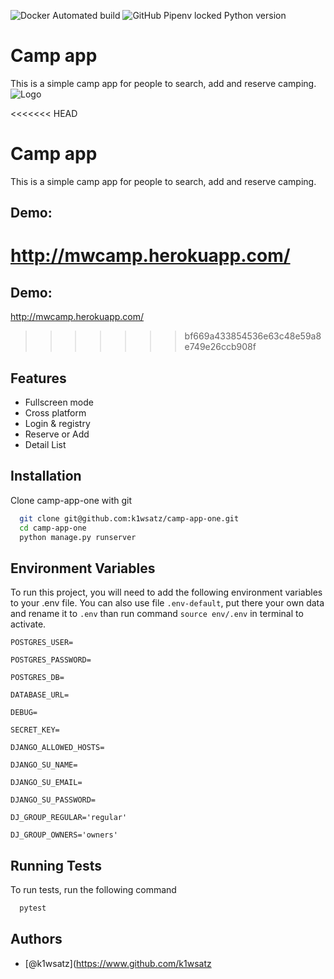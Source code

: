 

![Docker Automated build](https://img.shields.io/docker/automated/k1wsatz/camp-app-one) 
![GitHub Pipenv locked Python version](https://img.shields.io/github/pipenv/locked/python-version/k1wsatz/camp-app-one)

# Camp app
This is a simple camp app for people to search, add and reserve camping.
![Logo](https://cdn4.iconfinder.com/data/icons/transportation-190/1000/camper_camper_car_camp_car_campsite_camper_van_bus-512.png)


<<<<<<< HEAD
# Camp app

This is a simple camp app for people to search, add and reserve camping.

## Demo:
http://mwcamp.herokuapp.com/
=======
## Demo:
http://mwcamp.herokuapp.com/

>>>>>>> bf669a433854536e63c48e59a8e749e26ccb908f
## Features


- Fullscreen mode
- Cross platform
- Login & registry
- Reserve or Add
- Detail List


## Installation

Clone camp-app-one with git

```bash
  git clone git@github.com:k1wsatz/camp-app-one.git
  cd camp-app-one
  python manage.py runserver
```
    
## Environment Variables

To run this project, you will need to add the following environment variables to your .env file. You can also use file `.env-default`, put there your own data and rename it to `.env` than run command `source env/.env` in terminal to activate.

`POSTGRES_USER=`

`POSTGRES_PASSWORD=`

`POSTGRES_DB=`

`DATABASE_URL=`

`DEBUG=`

`SECRET_KEY=`

`DJANGO_ALLOWED_HOSTS=`

`DJANGO_SU_NAME=`

`DJANGO_SU_EMAIL=`

`DJANGO_SU_PASSWORD=`

`DJ_GROUP_REGULAR='regular'`

`DJ_GROUP_OWNERS='owners'`
## Running Tests

To run tests, run the following command

```bash
  pytest
```


## Authors

- [@k1wsatz](https://www.github.com/k1wsatz

